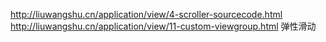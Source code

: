 

http://liuwangshu.cn/application/view/4-scroller-sourcecode.html
http://liuwangshu.cn/application/view/11-custom-viewgroup.html  弹性滑动